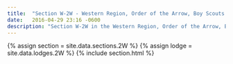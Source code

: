 ```yaml
---
title:  "Section W-2W - Western Region, Order of the Arrow, Boy Scouts of America"
date:   2016-04-29 23:16 -0600
description: "Section W-2W in the Western Region, Order of the Arrow, Boy Scouts of America."
---
```


{% assign section = site.data.sections.2W %}
{% assign lodge = site.data.lodges.2W %}
{% include section.html %}